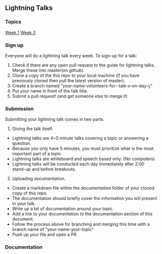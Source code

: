 ## Lightning Talks

### Topics

[Week 1](1-week.md)
[Week 2](2-week.md)

### Sign up

Everyone will do a lightning talk every week. To sign-up for a talk:

1. Check if there are any open pull request to the guide for lightning talks.
Merge these into master(on github).
2. Clone a copy of the this repo to your local machine (if you have previously
cloned then pull the latest version of master).
3. Create a branch named "your-name-volunteers-for--talk-x-on-day-y"
4. Put your name in front of the talk title.
5. Submit a pull request!  (and get someone else to merge it)

### Submission

Submitting your lightning talk comes in two parts.

1. Giving the talk itself.

- Lightning talks are 4~5 minute talks covering a topic or answering a question.
- Because you only have 5 minutes, you must prioritize what is the most important part of a topic.
- Lightning talks are whiteboard and speech based only. (No computers)
- Lightning talks will be conducted each day immediately after 2:00 stand-up and before breakouts.

2. Uploading documentation.

- Create a markdown file within the documentation folder of your cloned copy of this repo.
- The documentation should briefly cover the information you will present in your talk.
- Write up a bit of documentation around your topic.
- Add a link to your documentation to the documentation section of this document.
- Follow the process above for branching and merging this time with a branch name of "your-name-your-topic"
- Push up your file and open a PR

### Documentation
